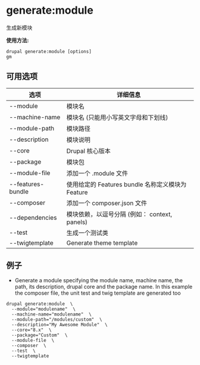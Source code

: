 # generate:module
生成新模块

**使用方法:**
```
drupal generate:module [options]
gm
```

## 可用选项
选项 | 详细信息
-------|-------------
--module | 模块名
--machine-name | 模块名 (只能用小写英文字母和下划线)
--module-path | 模块路径
--description | 模块说明
--core | Drupal 核心版本
--package | 模块包
--module-file | 添加一个 .module 文件
--features-bundle | 使用给定的 Features bundle 名称定义模块为 Feature
--composer | 添加一个 composer.json 文件
--dependencies | 模块依赖，以逗号分隔 (例如： context, panels)
--test | 生成一个测试类
--twigtemplate | Generate theme template

## 例子
* Generate a module specifying the module name, machine name, the path, its description, drupal core and the package name. In this example the composer file, the unit test and twig template are generated too
```
drupal generate:module  \
  --module="modulename"  \
  --machine-name="modulename"  \
  --module-path="/modules/custom"  \
  --description="My Awesome Module"  \
  --core="8.x"  \
  --package="Custom"  \
  --module-file  \
  --composer  \
  --test  \
  --twigtemplate
```
